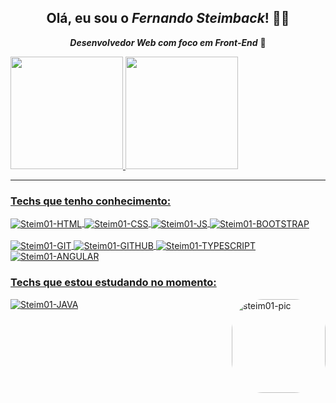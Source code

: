 <div align="center">
<h2> Olá, eu sou o <i>Fernando Steimback</i>! 👋🏼 </h2>
  <p> <i><strong>Desenvolvedor Web com foco em Front-End</i></strong> 🚀 </p>
</div>

<div>
<a href="https://github.com/steim01"/>   
  
<img height="180em" src="https://github-readme-stats.vercel.app/api?username=steim01&theme=dracula&show_icons=true&locale=pt-br&title_color=FFFFFF&text__color=FFFFFF&icon_color=00D9B5&bg_color=DEG,051937,00456A,007789,00A88C&border_color=2F4858&include_all_commits=true&count_private=true"/>
  
<img height="180em" src="https://github-readme-stats.vercel.app/api/top-langs/?username=steim01&theme=dracula&layout=compact&locale=pt-br&title_color=FFFFFF&text__color=FFFFFF&bg_color=DEG,00A88C,007789,00456A,051937&border_color=2F4858&langs_count=10"/>
</div>
<hr>
  
<div style="display: inline_block" >

  <h3> Techs que tenho conhecimento: </h3>
  
  <div style="display: inline_block">
    <img align="center" alt="Steim01-HTML" src="https://img.shields.io/badge/HTML5-00456A?style=for-the-badge&logo=html5&logoColor=E34F26"/>
    <img align="center" alt="Steim01-CSS"  src="https://img.shields.io/badge/CSS3-00456A?style=for-the-badge&logo=css3&logoColor=1572B6"/>
    <img align="center" alt="Steim01-JS" src="https://img.shields.io/badge/JavaScript-00456A?style=for-the-badge&logo=javascript&logoColor=F7DF1E"/>
    <img align="center" alt="Steim01-BOOTSTRAP" src="https://img.shields.io/badge/BOOTSTRAP-00456A?style=for-the-badge&logo=bootstrap&logoColor=blueviolet"/><br><br>
    <img align="center" alt="Steim01-GIT" src="https://img.shields.io/badge/GIT-00456A?style=for-the-badge&logo=git&logoColor=#e8373e"/>
    <img align="center" alt="Steim01-GITHUB" src="https://img.shields.io/badge/GITHUB-00456A?style=for-the-badge&logo=github&logoColor=blueviolet"/>
    <img align="center" alt="Steim01-TYPESCRIPT" src="https://img.shields.io/badge/TYPESCRIPT-00456A?style=for-the-badge&logo=typescript&logoColor=#5ecde0"/>
    <img align="center" alt="Steim01-ANGULAR" src="https://img.shields.io/badge/ANGULAR-00456A?style=for-the-badge&logo=angular&logoColor=red"/>
   
  </div>
   
                                                                                                          
  <h3> Techs que estou estudando no momento: </h3>
  <img align="center" alt="Steim01-JAVA" src="https://img.shields.io/badge/JAVA-00456A?style=for-the-badge&logo=java&logoColor=red"/>

  
  
  <img align="right" alt="steim01-pic" height="150" style="border-radius:50px;" src="https://camo.githubusercontent.com/ee791c255cf59c4b22cf1a3fe7854d5171b49dea5ff329074ba89d7a110d420d/68747470733a2f2f66696c65732e726561646d652e696f2f386331313931312d73656e696f722d66726f6e742d656e642d646576656c6f7065722d6f70656e696e67732d312e676966">
  
</div>
